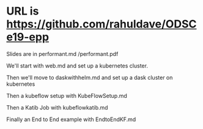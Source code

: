 
# URL is https://github.com/rahuldave/ODSCe19-epp

Slides are in performant.md /performant.pdf

We'll start with web.md and set up a kubernetes cluster.

Then we'll move to daskwithhelm.md and set up a dask cluster on kubernetes

Then a kubeflow setup with KubeFlowSetup.md

Then a Katib Job with kubeflowkatib.md

Finally an End to End example with EndtoEndKF.md
